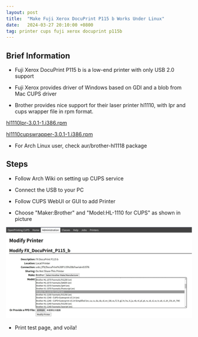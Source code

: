 ```yaml
---
layout: post
title:  "Make Fuji Xerox DocuPrint P115 b Works Under Linux"
date:   2024-03-27 20:10:00 +0800
tag: printer cups fuji xerox docuprint p115b
---
```


## Brief Information

- Fuji Xerox DocuPrint P115 b is a low-end printer with only USB 2.0 support

- Fuji Xerox provides driver of Windows based on GDI and a blob from Mac CUPS driver

- Brother provides nice support for their laser printer hl1110, with lpr and cups wrapper file in rpm format.

[hl1110lpr-3.0.1-1.i386.rpm](http://www.brother.com/pub/bsc/linux/dlf/hl1110lpr-3.0.1-1.i386.rpm)

[hl1110cupswrapper-3.0.1-1.i386.rpm](http://www.brother.com/pub/bsc/linux/dlf/hl1110cupswrapper-3.0.1-1.i386.rpm)

- For Arch Linux user, check aur/brother-hl1118 package

## Steps

- Follow Arch Wiki on setting up CUPS service

- Connect the USB to your PC

- Follow CUPS WebUI or GUI to add Printer

- Choose "Maker:Brother" and "Model:HL-1110 for CUPS" as shown in picture

![fx-docuprint-p115b-cups](/assets/fx-docuprint-p115b-cups.jpg)

- Print test page, and voila!
